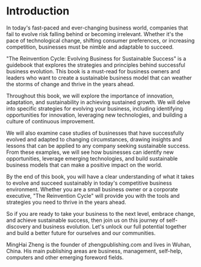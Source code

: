 # Introduction

In today's fast-paced and ever-changing business world, companies that fail to evolve risk falling behind or becoming irrelevant. Whether it's the pace of technological change, shifting consumer preferences, or increasing competition, businesses must be nimble and adaptable to succeed.

"The Reinvention Cycle: Evolving Business for Sustainable Success" is a guidebook that explores the strategies and principles behind successful business evolution. This book is a must-read for business owners and leaders who want to create a sustainable business model that can weather the storms of change and thrive in the years ahead.

Throughout this book, we will explore the importance of innovation, adaptation, and sustainability in achieving sustained growth. We will delve into specific strategies for evolving your business, including identifying opportunities for innovation, leveraging new technologies, and building a culture of continuous improvement.

We will also examine case studies of businesses that have successfully evolved and adapted to changing circumstances, drawing insights and lessons that can be applied to any company seeking sustainable success. From these examples, we will see how businesses can identify new opportunities, leverage emerging technologies, and build sustainable business models that can make a positive impact on the world.

By the end of this book, you will have a clear understanding of what it takes to evolve and succeed sustainably in today's competitive business environment. Whether you are a small business owner or a corporate executive, "The Reinvention Cycle" will provide you with the tools and strategies you need to thrive in the years ahead.

So if you are ready to take your business to the next level, embrace change, and achieve sustainable success, then join us on this journey of self-discovery and business evolution. Let's unlock our full potential together and build a better future for ourselves and our communities.

MingHai Zheng is the founder of zhengpublishing.com and lives in Wuhan, China. His main publishing areas are business, management, self-help, computers and other emerging foreword fields.
